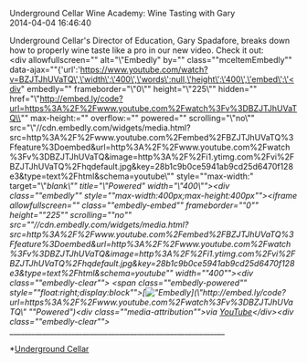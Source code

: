 Underground Cellar Wine Academy: Wine Tasting with Gary<br/>2014-04-04 16:46:40<br/><div><div> Underground Cellar\'s Director of Education, Gary Spadafore, breaks down how to properly wine taste like a pro in our new video. Check it out: <div></div> </div> </div><div allowfullscreen="" alt="\\"Embedly" by="" class="\"mceItemEmbedly\"" data-ajax="\"{\'url\':\'https://www.youtube.com/watch?v=BZJTJhUVaTQ\',\'width\':\'400\',\'words\':null,\'height\':\'400\',\'embed\':\'<div" embedly="" frameborder="\\"0\\"" height="\\"225\\"" hidden="" href="\\"http://embed.ly/code?url=https%3A%2F%2Fwww.youtube.com%2Fwatch%3Fv%3DBZJTJhUVaTQ\\"" max-height:="" overflow:="" powered="" scrolling="\\"no\\"" src="\\"//cdn.embedly.com/widgets/media.html?src=http%3A%2F%2Fwww.youtube.com%2Fembed%2FBZJTJhUVaTQ%3Ffeature%3Doembed&url=http%3A%2F%2Fwww.youtube.com%2Fwatch%3Fv%3DBZJTJhUVaTQ&image=http%3A%2F%2Fi1.ytimg.com%2Fvi%2FBZJTJhUVaTQ%2Fhqdefault.jpg&key=28b1c9b0ce5941ab9cd25d6470f128e3&type=text%2Fhtml&schema=youtube\\"" style="\"max-width:" target="\\"_blank\\"" title="\\"Powered" width="\\"400\\""><div class="\"embedly\"" style="\"max-width:400px;max-height:400px\""><iframe allowfullscreen="" class="\"embedly-embed\"" frameborder="\"0\"" height="\"225\"" scrolling="\"no\"" src="\"//cdn.embedly.com/widgets/media.html?src=http%3A%2F%2Fwww.youtube.com%2Fembed%2FBZJTJhUVaTQ%3Ffeature%3Doembed&url=http%3A%2F%2Fwww.youtube.com%2Fwatch%3Fv%3DBZJTJhUVaTQ&image=http%3A%2F%2Fi1.ytimg.com%2Fvi%2FBZJTJhUVaTQ%2Fhqdefault.jpg&key=28b1c9b0ce5941ab9cd25d6470f128e3&type=text%2Fhtml&schema=youtube\"" width="\"400\""></iframe><div class="\"embedly-clear\""></div> <span class="\"embedly-powered\"" style="\"float:right;display:block\"">[![\"Embedly](\"http://static.embed.ly/images/logos/embedly-powered-small-light.png\")](\"http://embed.ly/code?url=https%3A%2F%2Fwww.youtube.com%2Fwatch%3Fv%3DBZJTJhUVaTQ\" "\"Powered")</span><div class="\"media-attribution\""><span>via </span>[YouTube](\"http://www.youtube.com/\")</div><div class="\"embedly-clear\""></div> </div> </div>____________________________________________________________

 *[Underground Cellar](\"http://www.undergroundcellar.com/?miley21\")